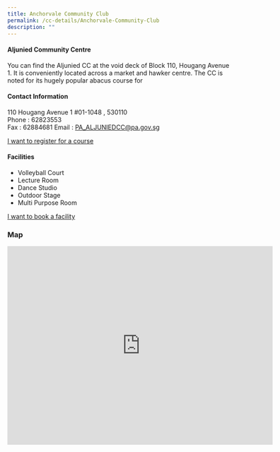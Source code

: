 ```yaml
---
title: Anchorvale Community Club
permalink: /cc-details/Anchorvale-Community-Club
description: ""
---
```

#### Aljunied Community Centre

You can find the Aljunied CC at the void deck of Block 110, Hougang Avenue 1. It is conveniently located across a market and hawker centre. The CC is noted for its hugely popular abacus course for



#### Contact Information

110 Hougang Avenue 1 #01-1048	, 530110<br>
Phone : 62823553	
Fax : 	62884681
Email : PA_ALJUNIEDCC@pa.gov.sg	

[I want to register for a course](https://www.onepa.gov.sg/)

#### Facilities

* Volleyball Court
* Lecture Room
* Dance Studio
* Outdoor Stage
* Multi Purpose Room	

[I want to book a facility](https://www.onepa.gov.sg/)


### Map

<iframe src="https://www.google.com/maps/embed?pb=!1m18!1m12!1m3!1d3988.7031020289064!2d103.887425515331!3d1.3547249619357182!2m3!1f0!2f0!3f0!3m2!1i1024!2i768!4f13.1!3m3!1m2!1s0x31da17b78e0b97a7%3A0x29a4f79b3acb41a8!2s110%20Hougang%20Ave%201%2C%20%2301%201048%20Block%20110%2C%20Singapore%20530110!5e0!3m2!1sen!2ssg!4v1656896685794!5m2!1sen!2ssg" width="600" height="450" style="border:0;" allowfullscreen="" loading="lazy" ></iframe>